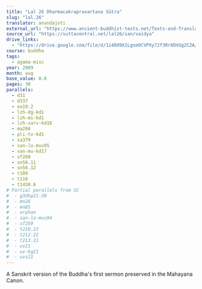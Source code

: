 ```yaml
---
title: "Lal 26 Dharmacakrapravartana Sūtra"
slug: "lal.26"
translator: anandajoti
external_url: "https://www.ancient-buddhist-texts.net/Texts-and-Translations/Short-Pieces-in-Sanskrit/Dharmacakrapravartanasutram.htm"
source_url: "https://suttacentral.net/lal26/san/vaidya"
drive_links: 
  - "https://drive.google.com/file/d/1i40d9X1LgoeOCVPXy72f3Rr6DVGg2CZA/view?usp=drivesdk"
course: buddha
tags:
  - agama-misc
year: 2009
month: aug
base_value: 0.8
pages: 30
parallels:
  - d31
  - d337
  - ea19.2
  - lzh-dg-kd1
  - lzh-mi-kd1
  - lzh-sarv-kd18
  - ma204
  - pli-tv-kd1
  - sa379
  - san-lo-mvu95
  - san-mu-kd17
  - sf260
  - sn56.11
  - sn56.12
  - t109
  - t110
  - t1450.6
# Partial parallels from SC
#  - g3dhp21-30
#  - mn26
#  - mn85
#  - orphan
#  - san-lo-mvu94
#  - sf259
#  - t210.22
#  - t212.22
#  - t213.21
#  - uv21
#  - uv-kg21
#  - uvs21
---
```


A Sanskrit version of the Buddha's first sermon preserved in the Mahayana Canon.
